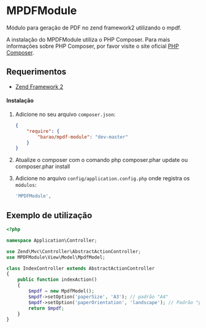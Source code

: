 MPDFModule
============

Módulo para geração de PDF no zend framework2 utilizando o mpdf.

A instalação do MPDFModule utiliza o PHP Composer. Para mais informações sobre PHP Composer, por favor visite o site oficial [PHP Composer](http://getcomposer.org/).

## Requerimentos
  - [Zend Framework 2](http://www.github.com/zendframework/zf2)

#### Instalação

  1. Adicione no seu arquivo `composer.json`:

     ```json
     {
         "require": {
             "barao/mpdf-module": "dev-master"
         }
     }
     ```
  2. Atualize o composer com o comando php composer.phar update ou composer.phar install
  3. Adicione no arquivo `config/application.config.php` onde registra os `módulos`: 

     ```php
     'MPDFModule',
     ```

## Exemplo de utilização

```php
<?php

namespace Application\Controller;

use Zend\Mvc\Controller\AbstractActionController;
use MPDFModule\View\Model\MpdfModel;

class IndexController extends AbstractActionController
{
    public function indexAction()
    {
        $mpdf = new MpdfModel();
        $mpdf->setOption('paperSize', 'A3'); // padrão "A4"
        $mpdf->setOption('paperOrientation', 'landscape'); // Padrão "portrait"
        return $mpdf;
    }
}
```
